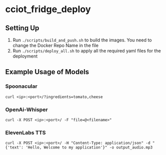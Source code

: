 # cciot_fridge_deploy

## Setting Up
1. Run ```./scripts/build_and_push.sh``` to build the images. You need to change the Docker Repo Name in the file
2. Run ```./scripts/deploy_all.sh``` to apply all the required yaml files for the deployment 

## Example Usage of Models

### Spoonacular
```curl <ip>:<port>/?ingredients=tomato,cheese```

### OpenAi-Whisper
```curl -X POST <ip>:<port>/ -F "file=@<filename>"```

### ElevenLabs TTS
```curl -X POST <ip>:<port>/ -H "Content-Type: application/json" -d "{'text': 'Hello, Welcome to my application'}" -o output_audio.mp3```